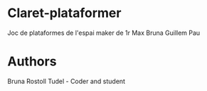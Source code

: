 # Claret-plataformer
Joc de plataformes de l'espai maker de 1r
Max
Bruna
Guillem
Pau




# Authors
Bruna Rostoll Tudel - Coder and student

